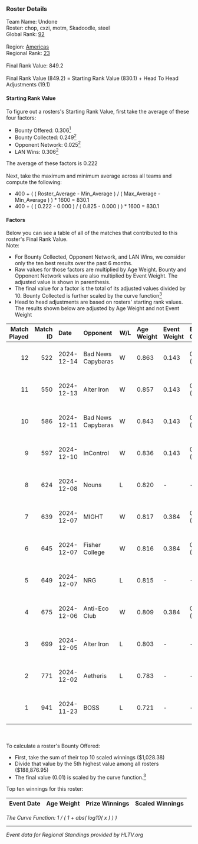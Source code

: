 ### Roster Details<br />
Team Name: Undone<br />
Roster: chop, cxzi, motm, Skadoodle, steel<br />
Global Rank: [92](../../standings_global_2025_02_03.md)<br />
<br />
Region: [Americas]( ../../standings_americas_2025_02_03.md)<br />
Regional Rank: [23]( ../../standings_americas_2025_02_03.md)<br />
<br />
Final Rank Value:  849.2<br />
<br />
Final Rank Value (849.2) = Starting Rank Value (830.1) + Head To Head Adjustments (19.1)<br />

#### Starting Rank Value<br />
To figure out a rosters's Starting Rank Value, first take the average of these four factors:<br />
- Bounty Offered: 0.306[<sup>1</sup>](#table2)
- Bounty Collected: 0.249[<sup>2</sup>](#table1)
- Opponent Network: 0.025[<sup>2</sup>](#table1)
- LAN Wins: 0.306[<sup>2</sup>](#table1)

The average of these factors is 0.222<br />
<br />
Next, take the maximum and minimum average across all teams and compute the following:<br />
- 400 + ( ( Roster_Average - Min_Average ) / ( Max_Average - Min_Average ) ) * 1600 = 830.1
- 400 + ( ( 0.222 - 0.000 ) / ( 0.825 - 0.000 ) ) * 1600 = 830.1


#### Factors<br />
Below you can see a table of all of the matches that contributed to this roster's Final Rank Value.<br />
Note:<br />

- For Bounty Collected, Opponent Network, and LAN Wins, we consider only the ten best results over the past 6 months.
- Raw values for those factors are multiplied by Age Weight. Bounty and Opponent Network values are also multiplied by Event Weight. The adjusted value is shown in parenthesis.
- The final value for a factor is the total of its adjusted values divided by 10. Bounty Collected is further scaled by the curve function[<sup>3</sup>](#curveFunction)
- Head to head adjustments are based on rosters' starting rank values. The results shown below are adjusted by Age Weight and not Event Weight
<span id="table1"></span><br />


| Match Played | Match ID | Date       | Opponent           | W/L | Age Weight | Event Weight | Bounty Collected | Opponent Network | LAN Wins  | H2H Adj. | Roster                             |
| -: | -: | :- | :- | :- | :- | :- | :- | :- | :- | -: | :- |
|           12 |      522 | 2024-12-14 | Bad News Capybaras | W   | 0.863      | 0.143        | 0.002 (0.000)    | 0.354 (0.044)    | 0 (0.000) |    10.74 | chop, cxzi, motm, Skadoodle, steel |
|           11 |      550 | 2024-12-13 | Alter Iron         | W   | 0.857      | 0.143        | 0.019 (0.002)    | 0.301 (0.037)    | 0 (0.000) |     9.86 | chop, cxzi, motm, Skadoodle, steel |
|           10 |      586 | 2024-12-11 | Bad News Capybaras | W   | 0.843      | 0.143        | 0.002 (0.000)    | 0.354 (0.043)    | 0 (0.000) |    10.89 | chop, cxzi, motm, Skadoodle, steel |
|            9 |      597 | 2024-12-10 | InControl          | W   | 0.836      | 0.143        | 0.000 (0.000)    | 0.000 (0.000)    | 0 (0.000) |     2.32 | chop, cxzi, motm, Skadoodle, steel |
|            8 |      624 | 2024-12-08 | Nouns              | L   | 0.820      | -            | -                | -                | -         |    -5.24 | chop, cxzi, motm, steel, taggy     |
|            7 |      639 | 2024-12-07 | MIGHT              | W   | 0.817      | 0.384        | 0.006 (0.002)    | 0.160 (0.050)    | 1 (0.817) |    11.00 | chop, cxzi, motm, steel, taggy     |
|            6 |      645 | 2024-12-07 | Fisher College     | W   | 0.816      | 0.384        | 0.016 (0.005)    | 0.194 (0.061)    | 1 (0.816) |    14.18 | chop, cxzi, motm, steel, taggy     |
|            5 |      649 | 2024-12-07 | NRG                | L   | 0.815      | -            | -                | -                | -         |    -3.13 | chop, cxzi, motm, steel, taggy     |
|            4 |      675 | 2024-12-06 | Anti-Eco Club      | W   | 0.809      | 0.384        | 0.000 (0.000)    | 0.049 (0.015)    | 1 (0.809) |     3.17 | chop, cxzi, motm, steel, taggy     |
|            3 |      699 | 2024-12-05 | Alter Iron         | L   | 0.803      | -            | -                | -                | -         |   -15.63 | chop, cxzi, motm, Skadoodle, steel |
|            2 |      771 | 2024-12-02 | Aetheris           | L   | 0.783      | -            | -                | -                | -         |   -14.38 | chop, cxzi, motm, Skadoodle, steel |
|            1 |      941 | 2024-11-23 | BOSS               | L   | 0.721      | -            | -                | -                | -         |    -4.71 | chop, cxzi, motm, Skadoodle, steel |

<br />
<span id="table2"></span><br />
To calculate a roster's Bounty Offered:<br />

- First, take the sum of their top 10 scaled winnings ($1,028.38)
- Divide that value by the 5th highest value among all rosters ($188,876.95)
- The final value (0.01) is scaled by the curve function.[<sup>3</sup>](#curveFunction)

Top ten winnings for this roster:<br />

| Event Date | Age Weight | Prize Winnings | Scaled Winnings |
| :- | -: | :- | :- |


<span id="curveFunction"></span>_The Curve Function: 1 / ( 1 + abs( log10( x ) ) )_<br />

---
_Event data for Regional Standings provided by HLTV.org_<br />
